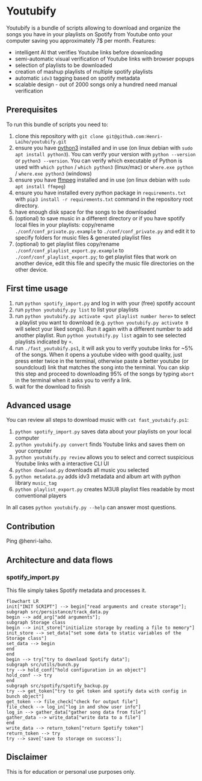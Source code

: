 # Youtubify

Youtubify is a bundle of scripts allowing to download and organize the songs you have in your playlists on Spotify from Youtube onto your computer saving you approximately 7$ per month. Features:

- intelligent AI that verifies Youtube links before downloading
- semi-automatic visual verification of Youtube links with browser popups
- selection of playlists to be downloaded
- creation of mashup playlists of multiple spotify playlists
- automatic `idv3` tagging based on spotify metadata
- scalable design - out of 2000 songs only a hundred need manual verification

## Prerequisites

To run this bundle of scripts you need to:

1. clone this repository with `git clone git@github.com:Henri-Laiho/youtubify.git`
2. ensure you have [python3](https://www.python.org/downloads/) installed and in use (on linux debian with `sudo apt install python3`). You can verify your version with `python --version` or `python3 --version`. You can verify which executable of Python is used with `which python` / `which python3` (linux/mac) or `where.exe python` / `where.exe python3` (windows)
3. ensure you have [ffmpeg](https://ffmpeg.org/download.html) installed and in use (on linux debian with `sudo apt install ffmpeg`)
4. ensure you have installed every python package in `requirements.txt` with `pip3 install -r requirements.txt` command in the repository root directory.
5. have enough disk space for the songs to be downloaded
6. (optional) to save music in a different directory or if you have spotify local files in your playlists: copy/rename `./conf/conf_private.py.example` to `./conf/conf_private.py` and edit it to specify folders for music files & generated playlist files
7. (optional) to get playlist files copy/rename `./conf/conf_playlist_export.py.example` to `./conf/conf_playlist_export.py`; to get playlist files that work on another device, edit this file and specify the music file directories on the other device.

## First time usage

1. run `python spotify_import.py` and log in with your (free) spotify account
2. run `python youtubify.py list` to list your playlists
3. run `python youtubify.py activate <put playlist number here>` to select a playlist you want to download (e.g. `python youtubify.py activate 0` will select your liked songs). Run it again with a different number to add another playlist. Run `python youtubify.py list` again to see selected playlists indicated by `+`.
4. run `./fast_youtubify.ps1`, it will ask you to verify youtube links for ~5% of the songs. When it opens a youtube video with good quality, just press enter twice in the terminal, otherwise paste a better youtube (or soundcloud) link that matches the song into the terminal. You can skip this step and proceed to downloading 95% of the songs by typing `abort` in the terminal when it asks you to verify a link.
5. wait for the download to finish

## Advanced usage

You can review all steps to download music with `cat fast_youtubify.ps1`:

1. `python spotify_import.py` saves data about your playlists on your local computer
2. `python youtubify.py convert` finds Youtube links and saves them on your computer
3. `python youtubify.py review` allows you to select and correct suspicious Youtube links with a interactive CLI UI
4. `python download.py` downloads all music you selected
5. `python metadata.py` adds idv3 metadata and album art with python library `music_tag`
6. `python playlist_export.py` creates M3U8 playlist files readable by most conventional players

In all cases `python youtubify.py --help` can answer most questions. 

## Contribution

Ping @henri-laiho.

## Architecture and data flows

### spotify_import.py

This file simply takes Spotify metadata and processes it.
```mermaid
flowchart LR
init["INIT SCRIPT"] --> begin["read arguments and create storage"];
subgraph src/persistance/track_data.py
begin --> add_arg["add arguments"];
subgraph Storage class
begin --> init_store["initialize storage by reading a file to memory"]
init_store --> set_data["set some data to static variables of the Storage class"]
set_data --> begin
end
end
begin --> try["try to download Spotify data"];
subgraph src/utils/bunch.py
try --> hold_conf["hold configuration in an object"]
hold_conf --> try
end
subgraph src/spotify/spotify_backup.py
try --> get_token["try to get token and spotify data with config in bunch object"]
get_token --> file_check["check for output file"]
file_check --> log_in["log in and show user info"]
log_in --> gather_data["gather song data from file"]
gather_data --> write_data["write data to a file"]
end
write_data --> return_token["return Spotify token"]
return_token --> try
try --> save['save to storage on success'];
```

## Disclaimer

This is for education or personal use purposes only.

